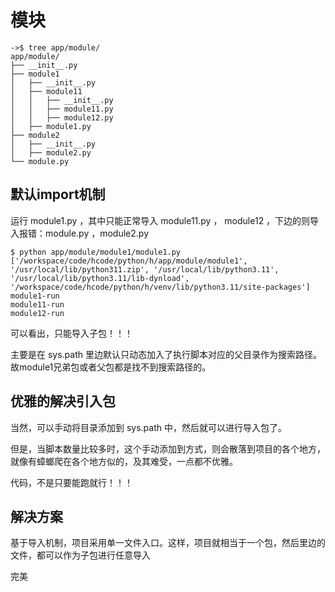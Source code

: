 # 模块
```shell
->$ tree app/module/
app/module/
├── __init__.py
├── module1
│   ├── __init__.py
│   ├── module11
│   │   ├── __init__.py
│   │   ├── module11.py
│   │   ├── module12.py
│   ├── module1.py
├── module2
│   ├── __init__.py
│   ├── module2.py
└── module.py

```

## 默认import机制
运行 module1.py ，其中只能正常导入 module11.py ， module12 ，下边的则导入报错：module.py ，module2.py
```shell
$ python app/module/module1/module1.py
['/workspace/code/hcode/python/h/app/module/module1', '/usr/local/lib/python311.zip', '/usr/local/lib/python3.11', '/usr/local/lib/python3.11/lib-dynload', '/workspace/code/hcode/python/h/venv/lib/python3.11/site-packages']
module1-run
module11-run
module12-run
```

可以看出，只能导入子包！！！

主要是在 sys.path 里边默认只动态加入了执行脚本对应的父目录作为搜索路径。故module1兄弟包或者父包都是找不到搜索路径的。


## 优雅的解决引入包
当然，可以手动将目录添加到 sys.path 中，然后就可以进行导入包了。

但是，当脚本数量比较多时，这个手动添加到方式，则会散落到项目的各个地方，就像有蟑螂爬在各个地方似的，及其难受，一点都不优雅。

代码，不是只要能跑就行！！！

## 解决方案
基于导入机制，项目采用单一文件入口。这样，项目就相当于一个包，然后里边的文件，都可以作为子包进行任意导入

完美

